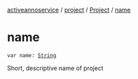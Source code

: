 [activeannoservice](../../index.md) / [project](../index.md) / [Project](index.md) / [name](./name.md)

# name

`var name: `[`String`](https://kotlinlang.org/api/latest/jvm/stdlib/kotlin/-string/index.html)

Short, descriptive name of project

